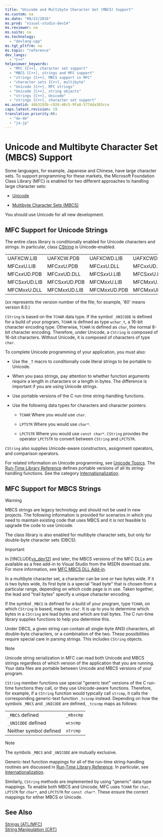 ```yaml
---
title: "Unicode and Multibyte Character Set (MBCS) Support"
ms.custom: na
ms.date: "09/22/2016"
ms.prod: "visual-studio-dev14"
ms.reviewer: na
ms.suite: na
ms.technology: 
  - "devlang-cpp"
ms.tgt_pltfrm: na
ms.topic: "reference"
dev_langs: 
  - "C++"
helpviewer_keywords: 
  - "MFC [C++], character set support"
  - "MBCS [C++], strings and MFC support"
  - "strings [C++], MBCS support in MFC"
  - "character sets [C++], multibyte"
  - "Unicode [C++], MFC strings"
  - "Unicode [C++], string objects"
  - "strings [C++], Unicode"
  - "strings [C++], character set support"
ms.assetid: 44b3193b-c92d-40c5-9fa8-5774da303cce
caps.latest.revision: 19
translation.priority.ht: 
  - "de-de"
  - "ja-jp"
---
```

# Unicode and Multibyte Character Set (MBCS) Support
Some languages, for example, Japanese and Chinese, have large character sets. To support programming for these markets, the Microsoft Foundation Class Library (MFC) is enabled for two different approaches to handling large character sets:  
  
-   [Unicode](#_core_mfc_support_for_unicode_strings)  
  
-   [Multibyte Character Sets (MBCS)](#_core_mfc_support_for_mbcs_strings)  
  
 You should use Unicode for all new development.  
  
##  <a name="_core_mfc_support_for_unicode_strings"></a> MFC Support for Unicode Strings  
 The entire class library is conditionally enabled for Unicode characters and strings. In particular, class [CString](../vs140/cstringt-class.md) is Unicode-enabled.  
  
|||||  
|-|-|-|-|  
|UAFXCW.LIB|UAFXCW.PDB|UAFXCWD.LIB|UAFXCWD.PDB|  
|MFC*xx*U.LIB|MFC*xx*U.PDB|MFC*xx*U.DLL|MFC*xx*UD.LIB|  
|MFC*xx*UD.PDB|MFC*xx*UD.DLL|MFCS*xx*U.LIB|MFCS*xx*U.PDB|  
|MFCS*xx*UD.LIB|MFCS*xx*UD.PDB|MFCM*xx*U.LIB|MFCM*xx*U.PDB|  
|MFCM*xx*U.DLL|MFCM*xx*UD.LIB|MFCM*xx*UD.PDB|MFCM*xx*UD.DLL|  
  
 (*xx* represents the version number of the file; for example, '80' means version 8.0.)  
  
 `CString` is based on the `TCHAR` data type. If the symbol `_UNICODE` is defined for a build of your program, `TCHAR` is defined as type `wchar_t`, a 16-bit character encoding type. Otherwise, `TCHAR` is defined as `char`, the normal 8-bit character encoding. Therefore, under Unicode, a `CString` is composed of 16-bit characters. Without Unicode, it is composed of characters of type `char`.  
  
 To complete Unicode programming of your application, you must also:  
  
-   Use the `_T` macro to conditionally code literal strings to be portable to Unicode.  
  
-   When you pass strings, pay attention to whether function arguments require a length in characters or a length in bytes. The difference is important if you are using Unicode strings.  
  
-   Use portable versions of the C run-time string-handling functions.  
  
-   Use the following data types for characters and character pointers:  
  
    -   `TCHAR` Where you would use `char`.  
  
    -   `LPTSTR` Where you would use `char*`.  
  
    -   `LPCTSTR` Where you would use `const char*`. `CString` provides the operator `LPCTSTR` to convert between `CString` and `LPCTSTR`.  
  
 `CString` also supplies Unicode-aware constructors, assignment operators, and comparison operators.  
  
 For related information on Unicode programming, see [Unicode Topics](../vs140/unicode-in-mfc.md). The [Run-Time Library Reference](../vs140/c-run-time-library-reference.md) defines portable versions of all its string-handling functions. See the category [Internationalization](../vs140/internationalization.md).  
  
##  <a name="_core_mfc_support_for_mbcs_strings"></a> MFC Support for MBCS Strings  
  
> [!WARNING]
>  MBCS strings are legacy technology and should not be used in new projects. The following information is provided for scenarios in which you need to maintain existing code that uses MBCS and it is not feasible to upgrade the code to use Unicode.  
  
 The class library is also enabled for multibyte character sets, but only for double-byte character sets (DBCS).  
  
> [!IMPORTANT]
>  In [!INCLUDE[vs_dev12](../vs140/includes/vs_dev12_md.md)] and later, the MBCS versions of the MFC DLLs are available as a free add-in to Visual Studio from the MSDN download site. For more information, see [MFC MBCS DLL Add-in](../vs140/mfc-mbcs-dll-add-on.md).  
  
 In a multibyte character set, a character can be one or two bytes wide. If it is two bytes wide, its first byte is a special "lead byte" that is chosen from a particular range, depending on which code page is in use. Taken together, the lead and "trail bytes" specify a unique character encoding.  
  
 If the symbol `_MBCS` is defined for a build of your program, type `TCHAR`, on which `CString` is based, maps to `char`. It is up to you to determine which bytes in a `CString` are lead bytes and which are trail bytes. The C run-time library supplies functions to help you determine this.  
  
 Under DBCS, a given string can contain all single-byte ANSI characters, all double-byte characters, or a combination of the two. These possibilities require special care in parsing strings. This includes `CString` objects.  
  
> [!NOTE]
>  Unicode string serialization in MFC can read both Unicode and MBCS strings regardless of which version of the application that you are running. Your data files are portable between Unicode and MBCS versions of your program.  
  
 `CString` member functions use special "generic text" versions of the C run-time functions they call, or they use Unicode-aware functions. Therefore, for example, if a `CString` function would typically call `strcmp`, it calls the corresponding generic-text function `_tcscmp` instead. Depending on how the symbols `_MBCS` and `_UNICODE` are defined, `_tcscmp` maps as follows:  
  
|||  
|-|-|  
|`_MBCS` defined|`_mbscmp`|  
|`_UNICODE` defined|`wcscmp`|  
|Neither symbol defined|`strcmp`|  
  
> [!NOTE]
>  The symbols `_MBCS` and `_UNICODE` are mutually exclusive.  
  
 Generic-text function mappings for all of the run-time string-handling routines are discussed in [Run-Time Library Reference](../vs140/c-run-time-library-reference.md). In particular, see [Internationalization](../vs140/internationalization.md).  
  
 Similarly, `CString` methods are implemented by using "generic" data type mappings. To enable both MBCS and Unicode, MFC uses `TCHAR` for `char`, `LPTSTR` for `char*`, and `LPCTSTR` for `const char*`. These ensure the correct mappings for either MBCS or Unicode.  
  
## See Also  
 [Strings (ATL/MFC)](../vs140/strings--atl-mfc-.md)   
 [String Manipulation (CRT)](../vs140/string-manipulation--crt-.md)